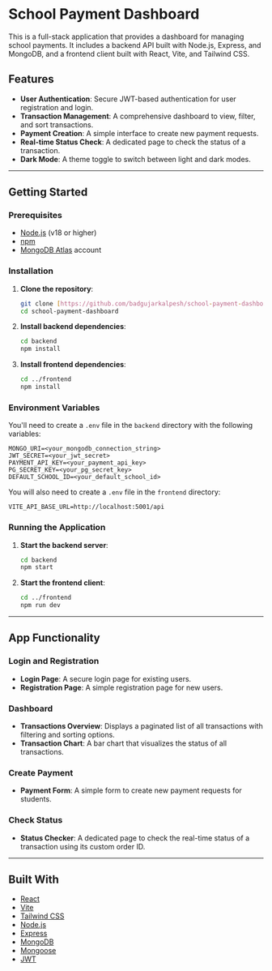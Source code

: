 # School Payment Dashboard

This is a full-stack application that provides a dashboard for managing school payments. It includes a backend API built with Node.js, Express, and MongoDB, and a frontend client built with React, Vite, and Tailwind CSS.

## Features

- **User Authentication**: Secure JWT-based authentication for user registration and login.
- **Transaction Management**: A comprehensive dashboard to view, filter, and sort transactions.
- **Payment Creation**: A simple interface to create new payment requests.
- **Real-time Status Check**: A dedicated page to check the status of a transaction.
- **Dark Mode**: A theme toggle to switch between light and dark modes.

---

## Getting Started

### Prerequisites

- [Node.js](https://nodejs.org/) (v18 or higher)
- [npm](https://www.npmjs.com/)
- [MongoDB Atlas](https://www.mongodb.com/cloud/atlas) account

### Installation

1.  **Clone the repository**:

    ```bash
    git clone [https://github.com/badgujarkalpesh/school-payment-dashboard.git](https://github.com/badgujarkalpesh/school-payment-dashboard.git)
    cd school-payment-dashboard
    ```

2.  **Install backend dependencies**:

    ```bash
    cd backend
    npm install
    ```

3.  **Install frontend dependencies**:

    ```bash
    cd ../frontend
    npm install
    ```

### Environment Variables

You'll need to create a `.env` file in the `backend` directory with the following variables:

```
MONGO_URI=<your_mongodb_connection_string>
JWT_SECRET=<your_jwt_secret>
PAYMENT_API_KEY=<your_payment_api_key>
PG_SECRET_KEY=<your_pg_secret_key>
DEFAULT_SCHOOL_ID=<your_default_school_id>
```

You will also need to create a `.env` file in the `frontend` directory:

```
VITE_API_BASE_URL=http://localhost:5001/api
```

### Running the Application

1.  **Start the backend server**:

    ```bash
    cd backend
    npm start
    ```

2.  **Start the frontend client**:

    ```bash
    cd ../frontend
    npm run dev
    ```

---

## App Functionality

### Login and Registration

-   **Login Page**: A secure login page for existing users.
-   **Registration Page**: A simple registration page for new users.


### Dashboard

-   **Transactions Overview**: Displays a paginated list of all transactions with filtering and sorting options.
-   **Transaction Chart**: A bar chart that visualizes the status of all transactions.


### Create Payment

-   **Payment Form**: A simple form to create new payment requests for students.


### Check Status

-   **Status Checker**: A dedicated page to check the real-time status of a transaction using its custom order ID.


---

## Built With

-   [React](https://reactjs.org/)
-   [Vite](https://vitejs.dev/)
-   [Tailwind CSS](https://tailwindcss.com/)
-   [Node.js](https://nodejs.org/)
-   [Express](https://expressjs.com/)
-   [MongoDB](https://www.mongodb.com/)
-   [Mongoose](https://mongoosejs.com/)
-   [JWT](https://jwt.io/)
